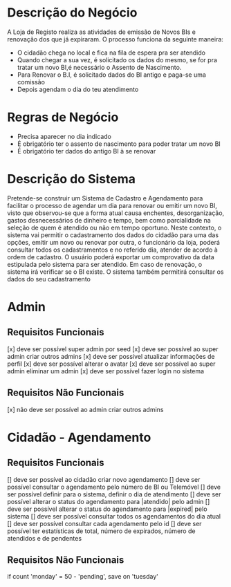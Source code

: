 # Descrição do Negócio

A Loja de Registo realiza as atividades de emissão de Novos BIs e renovação dos que já expiraram. O processo funciona da seguinte maneira: 
- O cidadão chega no local e fica na fila de espera pra ser atendido
- Quando chegar a sua vez, é solicitado os dados do mesmo, se for pra tratar um novo BI,é necessário o Assento de Nascimento.
- Para Renovar o B.I, é solicitado dados do BI antigo e paga-se uma comissão
- Depois agendam o dia do teu atendimento

# Regras de Negócio

- Precisa aparecer no dia indicado
- É obrigatório ter o assento de nascimento para poder tratar um novo BI
- É obrigatório ter dados do antigo BI à se renovar


# Descrição do Sistema

Pretende-se construir um Sistema de Cadastro e Agendamento para facilitar o processo de agendar um dia para renovar ou emitir um novo BI, visto que 
observou-se que a forma atual causa enchentes, desorganização, gastos desnecessários de dinheiro e tempo, bem como parcialidade na seleção de quem é atendido ou não
em tempo oportuno. Neste contexto, o sistema vai permitir o cadastramento dos dados do cidadão para uma das opções, emitir um novo ou renovar
por outra, o funcionário da loja, poderá consultar todos os cadastramentos e no referido dia, atender de acordo à ordem de cadastro.
O usuário poderá exportar um comprovativo da data estipulada pelo sistema para ser atendido. Em caso de renovação, o sistema irá verificar se o BI existe. O sistema também permitirá consultar os dados do seu cadastramento

 
# Admin
## Requisitos Funcionais
[x] deve ser possível super admin por seed
[x] deve ser possível ao super admin criar outros admins
[x] deve ser possível atualizar informações de perfil
[x] deve ser possível alterar o avatar
[x] deve ser possível ao super admin eliminar um admin
[x] deve ser possível fazer login no sistema
## Requisitos Não Funcionais
[x] não deve ser possível ao admin criar outros admins

# Cidadão - Agendamento
## Requisitos Funcionais
[] deve ser possível ao cidadão criar novo agendamento
[] deve ser possível consultar o agendamento pelo número de BI ou Telemóvel
[] deve ser possível definir para o sistema, definir o dia de atendimento 
[] deve ser possível alterar o status do agendamento para |atendido| pelo admin
[] deve ser possível alterar o status do agendamento para |expired| pelo sistema
[] deve ser possível consultar todos os agendamentos do dia atual
[] deve ser possível consultar cada agendamento pelo id
[] deve ser possível ter estatísticas de total, número de expirados, número de atendidos e de pendentes
## Requisitos Não Funcionais

if count 'monday' = 50 - 'pending', save on 'tuesday'